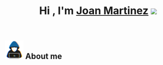 <h1 align="center"><b>Hi , I'm <a href="https://jmcode.dev">Joan Martinez</a> </b><img src="https://media.giphy.com/media/hvRJCLFzcasrR4ia7z/giphy.gif" width="35"></h1>



<br>




## <picture><img src = "https://github.com/0xAbdulKhalid/0xAbdulKhalid/raw/main/assets/mdImages/about_me.gif" width = 50px></picture> **About me**


